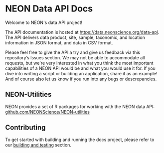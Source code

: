 # NEON Data API Docs

Welcome to NEON's data API project!

The API documentation is hosted at https://data.neonscience.org/data-api.  
The API delivers data product, site, sample, taxonomic, and location 
information in JSON format, and data in CSV format.

Please feel free to give the API a try and give us feedback via this repository’s 
Issues section. We may not be able to accommodate all requests, but we're very 
interested in what you think the most important capabilities of a NEON API would be 
and what you would use it for. If you dive into writing a script or building an 
application, share it as an example! And of course also let us know if you run into 
any bugs or descrepancies.

## NEON-Utilities

NEON provides a set of R packages for working with the NEON data API:  
[github.com/NEONScience/NEON-utilities](https://github.com/NEONScience/NEON-utilities)

## Contributing

To get started with building and running the docs project, please refer to our 
[building and testing](docs/contributing/building.md) section.
